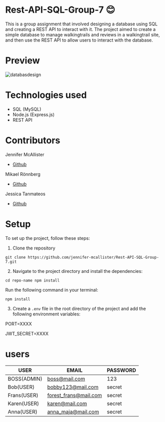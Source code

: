 ﻿# Rest-API-SQL-Group-7 :blush:

This is a group assignment that involved designing a database using SQL and creating a REST API to interact with it. The project aimed to create a simple database to manage walkingtrails and reviews in a walkingtrail site, and then use the REST API to allow users to interact with the database.

# Preview
![databasdesign](https://user-images.githubusercontent.com/113436760/223370541-7b21c17c-f3b4-4cff-877f-01efe4ad389b.png)


# Technologies used

- SQL (MySQL)
- Node.js (Express.js)
- REST API

# Contributors

Jennifer McAllister

- [Github](https://github.com/jennifer-mcallister)

Mikael Rönnberg

- [Github](https://github.com/Mikael-Ronnberg)

Jessica Tanmateos

- [Github](https://github.com/jankosdanka)

# Setup

To set up the project, follow these steps:

1.  Clone the repository

`git clone https://github.com/jennifer-mcallister/Rest-API-SQL-Group-7.git`

2.  Navigate to the project directory and install the dependencies:

`cd repo-name npm install`

Run the following command in your terminal:

`npm install`

3.  Create a `.env` file in the root directory of the project and add the following environment variables:

PORT=XXXX

JWT_SECRET=XXXX

# users

| USER        | EMAIL                 | PASSWORD |
| ----------- | --------------------- | -------- |
| BOSS(ADMIN) | boss@mail.com         | 123      |
| Bob(USER)   | bobby123@mail.com     | secret   |
| Frans(USER) | forest_frans@mail.com | secret   |
| Karen(USER) | karen@mail.com        | secret   |
| Anna(USER)  | anna_maja@mail.com    | secret   |
